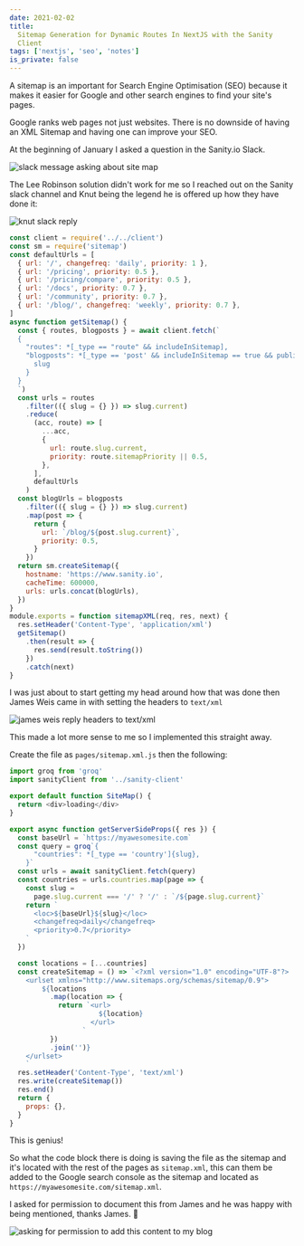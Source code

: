 ```yaml
---
date: 2021-02-02
title:
  Sitemap Generation for Dynamic Routes In NextJS with the Sanity
  Client
tags: ['nextjs', 'seo', 'notes']
is_private: false
---
```


A sitemap is an important for Search Engine Optimisation (SEO) because
it makes it easier for Google and other search engines to find your
site's pages.

Google ranks web pages not just websites. There is no downside of
having an XML Sitemap and having one can improve your SEO.

At the beginning of January I asked a question in the Sanity.io Slack.

![slack message asking about site map]

<!-- cSpell:ignore knut -->

The Lee Robinson solution didn't work for me so I reached out on the
Sanity slack channel and Knut being the legend he is offered up how
they have done it:

![knut slack reply]

```js
const client = require('../../client')
const sm = require('sitemap')
const defaultUrls = [
  { url: '/', changefreq: 'daily', priority: 1 },
  { url: '/pricing', priority: 0.5 },
  { url: '/pricing/compare', priority: 0.5 },
  { url: '/docs', priority: 0.7 },
  { url: '/community', priority: 0.7 },
  { url: '/blog/', changefreq: 'weekly', priority: 0.7 },
]
async function getSitemap() {
  const { routes, blogposts } = await client.fetch(`
  {
    "routes": *[_type == "route" && includeInSitemap],
    "blogposts": *[_type == 'post' && includeInSitemap == true && publishedAt < $now] | order(publishedAt desc) {
      slug
    }
  }
  `)
  const urls = routes
    .filter(({ slug = {} }) => slug.current)
    .reduce(
      (acc, route) => [
        ...acc,
        {
          url: route.slug.current,
          priority: route.sitemapPriority || 0.5,
        },
      ],
      defaultUrls
    )
  const blogUrls = blogposts
    .filter(({ slug = {} }) => slug.current)
    .map(post => {
      return {
        url: `/blog/${post.slug.current}`,
        priority: 0.5,
      }
    })
  return sm.createSitemap({
    hostname: 'https://www.sanity.io',
    cacheTime: 600000,
    urls: urls.concat(blogUrls),
  })
}
module.exports = function sitemapXML(req, res, next) {
  res.setHeader('Content-Type', 'application/xml')
  getSitemap()
    .then(result => {
      res.send(result.toString())
    })
    .catch(next)
}
```

<!-- cSpell:ignore weis -->

I was just about to start getting my head around how that was done
then James Weis came in with setting the headers to `text/xml`

![james weis reply headers to text/xml]

This made a lot more sense to me so I implemented this straight away.

Create the file as `pages/sitemap.xml.js` then the following:

<!-- cSpell:ignore groq -->

```js
import groq from 'groq'
import sanityClient from '../sanity-client'

export default function SiteMap() {
  return <div>loading</div>
}

export async function getServerSideProps({ res }) {
  const baseUrl = `https://myawesomesite.com`
  const query = groq`{
      "countries": *[_type == 'country']{slug},
    }`
  const urls = await sanityClient.fetch(query)
  const countries = urls.countries.map(page => {
    const slug =
      page.slug.current === '/' ? '/' : `/${page.slug.current}`
    return `
      <loc>${baseUrl}${slug}</loc>
      <changefreq>daily</changefreq>
      <priority>0.7</priority>
    `
  })

  const locations = [...countries]
  const createSitemap = () => `<?xml version="1.0" encoding="UTF-8"?>
    <urlset xmlns="http://www.sitemaps.org/schemas/sitemap/0.9">
        ${locations
          .map(location => {
            return `<url>
                      ${location}
                    </url>
                  `
          })
          .join('')}
    </urlset>
    `
  res.setHeader('Content-Type', 'text/xml')
  res.write(createSitemap())
  res.end()
  return {
    props: {},
  }
}
```

This is genius!

So what the code block there is doing is saving the file as the
sitemap and it's located with the rest of the pages as `sitemap.xml`,
this can them be added to the Google search console as the sitemap and
located as `https://myawesomesite.com/sitemap.xml`.

I asked for permission to document this from James and he was happy
with being mentioned, thanks James. 🙏

![asking for permission to add this content to my blog]

<!-- Images -->

[slack message asking about site map]:
  https://res.cloudinary.com/defkmsrpw/image/upload/q_auto,f_auto/v1614858537/scottspence.com/slack-message-asking-about-site-map-eb4b170b1db4454e381d622f3374b6cd.png
[knut slack reply]:
  https://res.cloudinary.com/defkmsrpw/image/upload/q_auto,f_auto/v1614858538/scottspence.com/knut-slack-reply-09be06278ce5133cf55987bd7be2a328.png
[james weis reply headers to text/xml]:
  https://res.cloudinary.com/defkmsrpw/image/upload/q_auto,f_auto/v1614858537/scottspence.com/james-weis-reply-headers-to-text-xml-38b5a75fc9ea820d41bc3cf287eae85f.png
[asking for permission to add this content to my blog]:
  https://res.cloudinary.com/defkmsrpw/image/upload/q_auto,f_auto/v1614858538/scottspence.com/credit-james-4b96034fad83ad2aab9b4d85238a7260.png
